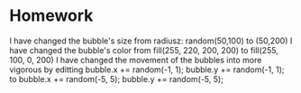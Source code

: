 # Homework
I have changed the bubble's size from radiusz: random(50,100) to (50,200)
I have changed the bubble's color from fill(255, 220, 200, 200) to fill(255, 100, 0, 200)
I have changed the movement of the bubbles into more vigorous by editting  bubble.x += random(-1, 1); bubble.y += random(-1, 1); to  bubble.x += random(-5, 5); bubble.y += random(-5, 5);
